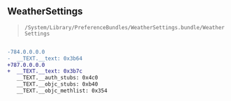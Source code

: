 ## WeatherSettings

> `/System/Library/PreferenceBundles/WeatherSettings.bundle/WeatherSettings`

```diff

-784.0.0.0.0
-  __TEXT.__text: 0x3b64
+787.0.0.0.0
+  __TEXT.__text: 0x3b7c
   __TEXT.__auth_stubs: 0x4c0
   __TEXT.__objc_stubs: 0xb40
   __TEXT.__objc_methlist: 0x354

```
